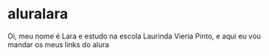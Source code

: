 # aluralara
Oi, meu nome é Lara e estudo na escola Laurinda Vieria Pinto, e aqui eu vou mandar os meus links do alura
